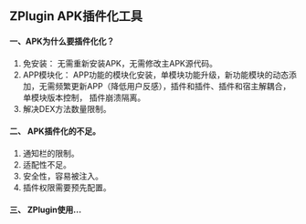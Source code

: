 ## ZPlugin APK插件化工具

#### 一、APK为什么要插件化化？
1. 免安装： 无需重新安装APK，无需修改主APK源代码。
2. APP模块化： APP功能的模块化安装，单模块功能升级，新功能模块的动态添加，无需频繁更新APP（降低用户反感），插件和插件、插件和宿主解耦合， 单模块版本控制， 插件崩溃隔离。
3. 解决DEX方法数量限制。

#### 二、 APK插件化的不足。
1. 通知栏的限制。
2. 适配性不足。
3. 安全性，容易被注入。
4. 插件权限需要预先配置。

#### 三、 ZPlugin使用...
